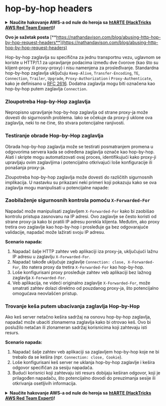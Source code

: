 # hop-by-hop headers

<details>

<summary><strong>Naučite hakovanje AWS-a od nule do heroja sa</strong> <a href="https://training.hacktricks.xyz/courses/arte"><strong>htARTE (HackTricks AWS Red Team Expert)</strong></a><strong>!</strong></summary>

* Da li radite u **cybersecurity kompaniji**? Želite li da vidite svoju **kompaniju reklamiranu na HackTricks-u**? Ili želite da imate pristup **najnovijoj verziji PEASS-a ili preuzmete HackTricks u PDF formatu**? Proverite [**SUBSCRIPTION PLANS**](https://github.com/sponsors/carlospolop)!
* Otkrijte [**The PEASS Family**](https://opensea.io/collection/the-peass-family), našu kolekciju ekskluzivnih [**NFT-ova**](https://opensea.io/collection/the-peass-family)
* Nabavite [**zvanični PEASS & HackTricks swag**](https://peass.creator-spring.com)
* **Pridružite se** [**💬**](https://emojipedia.org/speech-balloon/) [**Discord grupi**](https://discord.gg/hRep4RUj7f) ili [**telegram grupi**](https://t.me/peass) ili me **pratite** na **Twitter-u** 🐦[**@carlospolopm**](https://twitter.com/hacktricks\_live)**.**
* **Podelite svoje hakovanje trikove slanjem PR-ova na** [**hacktricks repo**](https://github.com/carlospolop/hacktricks) **i** [**hacktricks-cloud repo**](https://github.com/carlospolop/hacktricks-cloud).

</details>

**Ovo je sažetak posta** [**https://nathandavison.com/blog/abusing-http-hop-by-hop-request-headers**](https://nathandavison.com/blog/abusing-http-hop-by-hop-request-headers)

Hop-by-hop zaglavlja su specifična za jednu transportnu vezu, uglavnom se koriste u HTTP/1.1 za upravljanje podacima između dve čvorove (kao što su klijent-proxy ili proxy-proxy) i nisu namenjena za prosleđivanje. Standardna hop-by-hop zaglavlja uključuju `Keep-Alive`, `Transfer-Encoding`, `TE`, `Connection`, `Trailer`, `Upgrade`, `Proxy-Authorization` i `Proxy-Authenticate`, kako je definisano u [RFC 2616](https://tools.ietf.org/html/rfc2616#section-13.5.1). Dodatna zaglavlja mogu biti označena kao hop-by-hop putem zaglavlja `Connection`.

### Zloupotreba Hop-by-Hop zaglavlja

Nepropisno upravljanje hop-by-hop zaglavlja od strane proxy-ja može dovesti do sigurnosnih problema. Iako se očekuje da proxy-ji uklone ova zaglavlja, neki to ne čine, što stvara potencijalne ranjivosti.

### Testiranje obrade Hop-by-Hop zaglavlja

Obrada hop-by-hop zaglavlja može se testirati posmatranjem promena u odgovorima servera kada se određena zaglavlja označe kao hop-by-hop. Alati i skripte mogu automatizovati ovaj proces, identifikujući kako proxy-ji upravljaju ovim zaglavljima i potencijalno otkrivajući loše konfiguracije ili ponašanja proxy-ja.

Zloupotreba hop-by-hop zaglavlja može dovesti do različitih sigurnosnih implikacija. U nastavku su prikazani neki primeri koji pokazuju kako se ova zaglavlja mogu manipulisati u potencijalne napade:

### Zaobilaženje sigurnosnih kontrola pomoću `X-Forwarded-For`

Napadač može manipulisati zaglavljem `X-Forwarded-For` kako bi zaobišao kontrolu pristupa zasnovanu na IP adresi. Ovo zaglavlje se često koristi od strane proxy-ja kako bi pratili IP adresu porekla klijenta. Međutim, ako proxy tretira ovo zaglavlje kao hop-by-hop i prosleđuje ga bez odgovarajuće validacije, napadač može lažirati svoju IP adresu.

**Scenario napada:**

1. Napadač šalje HTTP zahtev veb aplikaciji iza proxy-ja, uključujući lažnu IP adresu u zaglavlju `X-Forwarded-For`.
2. Napadač takođe uključuje zaglavlje `Connection: close, X-Forwarded-For`, što natera proxy da tretira `X-Forwarded-For` kao hop-by-hop.
3. Loše konfigurisani proxy prosleđuje zahtev veb aplikaciji bez lažnog zaglavlja `X-Forwarded-For`.
4. Veb aplikacija, ne videći originalno zaglavlje `X-Forwarded-For`, može smatrati zahtev dolazi direktno od pouzdanog proxy-ja, što potencijalno omogućava neovlašćen pristup.

### Trovanje keša putem ubacivanja zaglavlja Hop-by-Hop

Ako keš server netačno kešira sadržaj na osnovu hop-by-hop zaglavlja, napadač može ubaciti zlonamerna zaglavlja kako bi otrovao keš. Ovo bi poslužilo netačan ili zlonameran sadržaj korisnicima koji zahtevaju isti resurs.

**Scenario napada:**

1. Napadač šalje zahtev veb aplikaciji sa zaglavljem hop-by-hop koje ne bi trebalo da se kešira (npr. `Connection: close, Cookie`).
2. Loše konfigurisani keš server ne uklanja hop-by-hop zaglavlje i kešira odgovor specifičan za sesiju napadača.
3. Budući korisnici koji zahtevaju isti resurs dobijaju keširan odgovor, koji je prilagođen napadaču, što potencijalno dovodi do preuzimanja sesije ili otkrivanja osetljivih informacija.

<details>

<summary><strong>Naučite hakovanje AWS-a od nule do heroja sa</strong> <a href="https://training.hacktricks.xyz/courses/arte"><strong>htARTE (HackTricks AWS Red Team Expert)</strong></a><strong>!</strong></summary>

* Da li radite u **cybersecurity kompaniji**? Želite li da vidite svoju **kompaniju reklamiranu na HackTricks-u**? Ili želite da imate pristup **najnovijoj verziji PEASS-a ili preuzmete HackTricks u PDF formatu**? Proverite [**SUBSCRIPTION PLANS**](https://github.com/sponsors/carlospolop)!
* Otkrijte [**The PEASS Family**](https://opensea.io/collection/the-peass-family), našu kolekciju ekskluzivnih [**NFT-ova**](https://opensea.io/collection/the-peass-family)
* Nabavite [**zvanični PEASS & HackTricks swag**](https://peass.creator-spring.com)
* **Pridružite se** [**💬**](https://emojipedia.org/speech-balloon/) [**Discord grupi**](https://discord.gg/hRep4RUj7f) ili [**telegram grupi**](https://t.me/peass) ili me **pratite** na **Twitter-u** 🐦[**@carlospolopm**](https://twitter.com/hacktricks\_live)**.**
* **Podelite svoje hakovanje trikove slanjem PR-ova na** [**hacktricks repo**](https://github.com/carlospolop/hacktricks) **i** [**hacktricks-cloud repo**](https://github.com/carlospolop/hacktricks-cloud).

</details>
